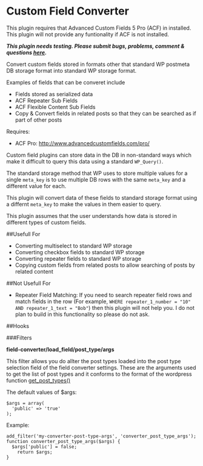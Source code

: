 # Custom Field Converter

This plugin requires that Advanced Custom Fields 5 Pro (ACF) in installed. This plugin will not provide any
funtionality if ACF is not installed.

***This plugin needs testing. Please submit bugs, problems, comment & questions [here](https://github.com/Hube2/custom-field-converter/issues).***

Convert custom fields stored in formats other that standard WP postmeta DB storage format into standard WP
storage format.

Examples of fields that can be converet include
* Fields stored as serialized data
* ACF Repeater Sub Fields
* ACF Flexible Content Sub Fields
* Copy & Convert fields in related posts so that they can be searched as if part of other posts

Requires: 
* ACF Pro: http://www.advancedcustomfields.com/pro/

Custom field plugins can store data in the DB in non-standard ways which make it difficult to query this
data using a standard `WP_Query()`.

The standard storage method that WP uses to store multiple values for a single `meta_key` is to use multiple
DB rows with the same `meta_key` and a different value for each.

This plugin will convert data of these fields to standard storage format using a differnt `meta_key` to make 
the values in them easier to query.

This plugin assumes that the user understands how data is stored in different types of custom fields.

##Usefull For
* Converting multiselect to standard WP storage
* Converting checkbox fields to standard WP storage
* Converting repeater fields to standard WP storage
* Copying custom fields from related posts to allow searching of posts by related content

##Not Usefull For
* Repeater Field Matching: If you need to search repeater field rows and match fields in the row (For example, `WHERE repeater_1_number = "10" AND repeater_1_text = "Bob"`) then this plugin will not help you. I do not plan to build in this functionality so please do not ask.

##Hooks

###Filters

**field-converter/load_field/post_type/args**

This filter allows you do allter the post types loaded into the post type selection field of the field converter settings. These are the arguments used to get the list of post types and it conforms to the format of the wordpress function [get_post_types()](https://codex.wordpress.org/Function_Reference/get_post_types)

The default values of $args:
```
$args = array(
  'public' => 'true'
);
```
Example:
```
add_filter('my-converter-post-type-args', 'converter_post_type_args');
function converter_post_type_args($args) {
  $args['public'] = false;
	return $args;
}
```

